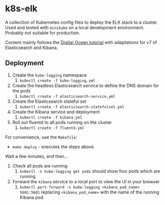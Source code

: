 # k8s-elk

A collection of Kubernetes config files to deploy the ELK stack to a cluster. Used and tested with `minikube` on a local development environment. Probably not suitable for production.

Content mainly follows the [Digital Ocean tutorial](https://www.digitalocean.com/community/tutorials/how-to-set-up-an-elasticsearch-fluentd-and-kibana-efk-logging-stack-on-kubernetes) with adaptations for v7 of Elasticsearch and Kibana.

## Deployment

1. Create the `kube-logging` namespace
   1. `kubectl create -f kube-logging.yml`
2. Create the headless Elasticsearch service to define the DNS domain for the pods
   1. `kubectl create -f elasticsearch-service.yml`
3. Create the Elasticsearch stateful set
   1. `kubectl create -f elasticsearch-statefulset.yml`
4. Create the Kibana service and deployment
   1. `kubectl create -f kibana.yml`
5. Roll out fluentd to all pods running on the cluster
   1. `kubectl create -f fluentd.yml`

For convenience, use the `Makefile`:

* `make deploy` - executes the steps above.

Wait a few minutes, and then...

1. Check all pods are running
   1. `kubectl -n kube-logging get pods` should show four pods which are running
2. Forward the `kibana` service to a local port to view the UI in your browser
   1. `kubectl port-forward -n kube-logging <kibana_pod_name> 5601:5601` replacing `<kibana_pod_name>` with the name of the running Kibana pod